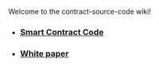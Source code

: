 Welcome to the contract-source-code wiki!
* ### [Smart Contract Code](https://www.bscscan.com/address/0x8683ab306bb70276b6218e5738c647a33661074e#code)
* ### [White paper](https://github.com/Pi-Community-Token/contract-source-code/wiki/White--Paper)

